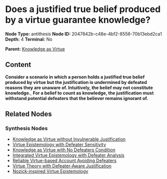 # Does a justified true belief produced by a virtue guarantee knowledge?

**Node Type:** antithesis
**Node ID:** 2047842b-c48e-4bf2-8556-70b13ebd2ca1
**Depth:** 4
**Terminal:** No

**Parent:** [Knowledge as Virtue](knowledge-as-virtue-synthesis-1301e48e-6f09-400b-874b-03aac2b442b6.md)

## Content

**Consider a scenario in which a person holds a justified true belief produced by virtue but the justification is undermined by defeated reasons they are unaware of. Intuitively, the belief may not constitute knowledge.**, **For a belief to count as knowledge, the justification must withstand potential defeaters that the believer remains ignorant of.**

## Related Nodes

### Synthesis Nodes

- [Knowledge as Virtue without Invulnerable Justification](knowledge-as-virtue-without-invulnerable-justification-synthesis-96fb1086-329c-432b-b71e-1fa9d447711d.md)
- [Virtue Epistemology with Defeater Sensitivity](virtue-epistemology-with-defeater-sensitivity-synthesis-c97840a2-aaf0-481c-80dd-e449c8b0f889.md)
- [Knowledge as Virtue with No Defeaters Condition](knowledge-as-virtue-with-no-defeaters-condition-synthesis-033383f5-008d-4ac7-850c-e0a00c0ff02d.md)
- [Integrated Virtue Epistemology with Defeater Analysis](integrated-virtue-epistemology-with-defeater-analysis-synthesis-f5594727-074c-40cd-8f1e-61e0ddf82c62.md)
- [Reliable Virtue-based Account Avoiding Defeaters](reliable-virtue-based-account-avoiding-defeaters-synthesis-9ee9955c-5f94-41dd-9353-6c41ce34a501.md)
- [Virtue Theory with Defeater-Aware Justification](virtue-theory-with-defeater-aware-justification-synthesis-0adebbea-ab65-47b1-8962-25ed51e85df9.md)
- [Nozick-inspired Virtue Epistemology](nozick-inspired-virtue-epistemology-synthesis-e47c2c2b-33b2-47c8-ae7b-b07800ac49bd.md)
